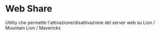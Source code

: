 Web Share
================

Utility che permette l'attivazione/disattivazione del server web su Lion / Mountain Lion / Mavericks
